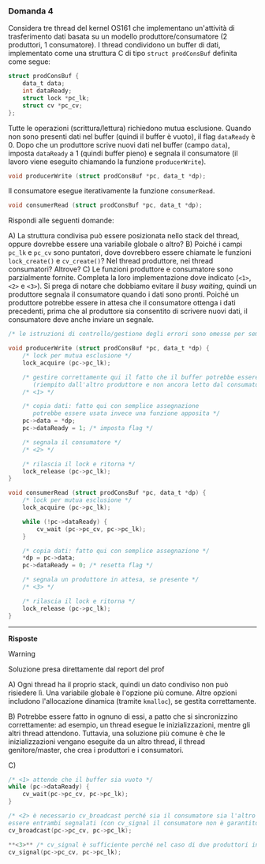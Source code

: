 
### Domanda 4

Considera tre thread del kernel OS161 che implementano un'attività di trasferimento dati basata su un modello produttore/consumatore (2 produttori, 1 consumatore). I thread condividono un buffer di dati, implementato come una struttura C di tipo `struct prodConsBuf` definita come segue:

```c
struct prodConsBuf {
    data_t data;
    int dataReady;
    struct lock *pc_lk;
    struct cv *pc_cv;
};
```

Tutte le operazioni (scrittura/lettura) richiedono mutua esclusione. Quando non sono presenti dati nel buffer (quindi il buffer è vuoto), il flag `dataReady` è 0. Dopo che un produttore scrive nuovi dati nel buffer (campo `data`), imposta `dataReady` a 1 (quindi buffer pieno) e segnala il consumatore (il lavoro viene eseguito chiamando la funzione `producerWrite`).

```c
void producerWrite (struct prodConsBuf *pc, data_t *dp);
```

Il consumatore esegue iterativamente la funzione `consumerRead`.

```c
void consumerRead (struct prodConsBuf *pc, data_t *dp);
```

Rispondi alle seguenti domande:

A) La struttura condivisa può essere posizionata nello stack del thread, oppure dovrebbe essere una variabile globale o altro?
B) Poiché i campi `pc_lk` e `pc_cv` sono puntatori, dove dovrebbero essere chiamate le funzioni `lock_create()` e `cv_create()`? Nel thread produttore, nei thread consumatori? Altrove?
C) Le funzioni produttore e consumatore sono parzialmente fornite. Completa la loro implementazione dove indicato (`<1>`, `<2>` e `<3>`). Si prega di notare che dobbiamo evitare il *busy waiting*, quindi un produttore segnala il consumatore quando i dati sono pronti. Poiché un produttore potrebbe essere in attesa che il consumatore ottenga i dati precedenti, prima che al produttore sia consentito di scrivere nuovi dati, il consumatore deve anche inviare un segnale.

```c
/* le istruzioni di controllo/gestione degli errori sono omesse per semplicità */

void producerWrite (struct prodConsBuf *pc, data_t *dp) {
    /* lock per mutua esclusione */
    lock_acquire (pc->pc_lk);

    /* gestire correttamente qui il fatto che il buffer potrebbe essere pieno
       (riempito dall'altro produttore e non ancora letto dal consumatore) */
    /* <1> */

    /* copia dati: fatto qui con semplice assegnazione
       potrebbe essere usata invece una funzione apposita */
    pc->data = *dp;
    pc->dataReady = 1; /* imposta flag */

    /* segnala il consumatore */
    /* <2> */

    /* rilascia il lock e ritorna */
    lock_release (pc->pc_lk);
}

void consumerRead (struct prodConsBuf *pc, data_t *dp) {
    /* lock per mutua esclusione */
    lock_acquire (pc->pc_lk);

    while (!pc->dataReady) {
        cv_wait (pc->pc_cv, pc->pc_lk);
    }

    /* copia dati: fatto qui con semplice assegnazione */
    *dp = pc->data;
    pc->dataReady = 0; /* resetta flag */

    /* segnala un produttore in attesa, se presente */
    /* <3> */

    /* rilascia il lock e ritorna */
    lock_release (pc->pc_lk);
}
```

---
**Risposte**

>[!WARNING]
> Soluzione presa direttamente dal report del prof

A) Ogni thread ha il proprio stack, quindi un dato condiviso non può risiedere lì. Una variabile globale è l'opzione più comune. Altre opzioni includono l'allocazione dinamica (tramite `kmalloc`), se gestita correttamente.

B) Potrebbe essere fatto in ognuno di essi, a patto che si sincronizzino correttamente: ad esempio, un thread esegue le inizializzazioni, mentre gli altri thread attendono. 
Tuttavia, una soluzione più comune è che le inizializzazioni vengano eseguite da un altro thread, il thread genitore/master, che crea i produttori e i consumatori.

C)
```c
/* <1> attende che il buffer sia vuoto */
while (pc->dataReady) { 
    cv_wait(pc->pc_cv, pc->pc_lk); 
}

/* <2> è necessario cv_broadcast perché sia il consumatore sia l'altro produttore potrebbero essere in attesa, e in questo caso devono 
essere entrambi segnalati (con cv_signal il consumatore non è garantito che venga segnalato). Se vogliamo uno schema di sincronizzazione più specifico, abbiamo bisogno di due cv */
cv_broadcast(pc->pc_cv, pc->pc_lk);

**<3>** /* cv_signal è sufficiente perché nel caso di due produttori in attesa, uno dei due verrà segnalato */
cv_signal(pc->pc_cv, pc->pc_lk);
```